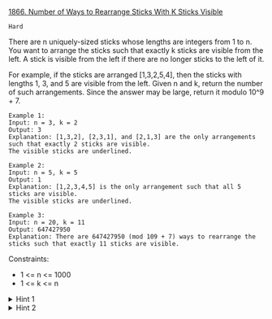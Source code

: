 [1866. Number of Ways to Rearrange Sticks With K Sticks Visible](https://leetcode.com/problems/number-of-ways-to-rearrange-sticks-with-k-sticks-visible/)

`Hard`

There are n uniquely-sized sticks whose lengths are integers from 1 to n. You want to arrange the sticks such that exactly k sticks are visible from the left. A stick is visible from the left if there are no longer sticks to the left of it.

For example, if the sticks are arranged [1,3,2,5,4], then the sticks with lengths 1, 3, and 5 are visible from the left.
Given n and k, return the number of such arrangements. Since the answer may be large, return it modulo 10^9 + 7.

```
Example 1:
Input: n = 3, k = 2
Output: 3
Explanation: [1,3,2], [2,3,1], and [2,1,3] are the only arrangements such that exactly 2 sticks are visible.
The visible sticks are underlined.

Example 2:
Input: n = 5, k = 5
Output: 1
Explanation: [1,2,3,4,5] is the only arrangement such that all 5 sticks are visible.
The visible sticks are underlined.

Example 3:
Input: n = 20, k = 11
Output: 647427950
Explanation: There are 647427950 (mod 109 + 7) ways to rearrange the sticks such that exactly 11 sticks are visible.
``` 

Constraints:

- 1 <= n <= 1000
- 1 <= k <= n

<details>
<summary>Hint 1</summary>

Is there a way to build the solution from a base case?

</details>
<details>
<summary>Hint 2</summary>

How many ways are there if we fix the position of one stick?

</details>